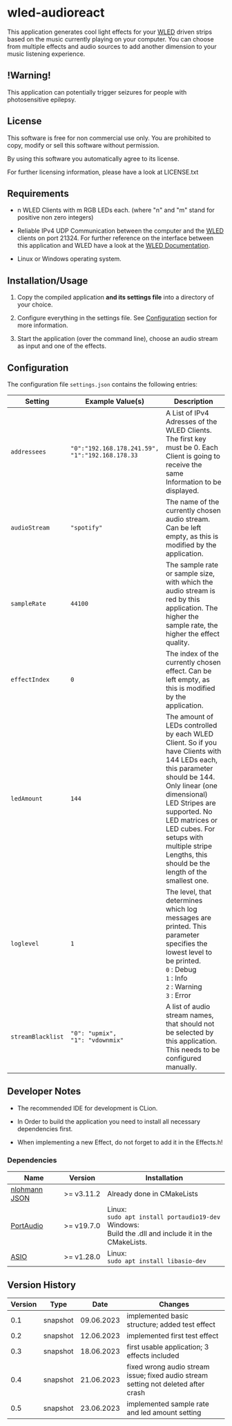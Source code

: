 # wled-audioreact

This application generates cool light effects for your [WLED](https://kno.wled.ge/) driven strips based on the music currently playing on your computer. You can choose from multiple effects and audio sources to add another dimension to your music listening experience.

## !Warning!

This application can potentially trigger seizures for people with photosensitive epilepsy.

## License

This software is free for non commercial use only. You are prohibited to copy, modify or sell this software without permission.

By using this software you automatically agree to its license.

For further licensing information, please have a look at LICENSE.txt

## Requirements

- n WLED Clients with m RGB LEDs each. (where "n" and "m" stand for positive non zero integers)

- Reliable IPv4 UDP Communication between the computer and the [WLED](https://kno.wled.ge/) clients on port 21324. For further reference on the interface between this application and WLED have a look at the [WLED Documentation](https://kno.wled.ge/interfaces/udp-realtime/).

- Linux or Windows operating system.

## Installation/Usage

1. Copy the compiled application **and its settings file** into a directory of your choice.

2. Configure everything in the settings file. See [Configuration](#Configuration) section for more information.

3. Start the application (over the command line), choose an audio stream as input and one of the effects.

## Configuration

The configuration file `settings.json` contains the following entries:

| Setting           | Example Value(s)                                      | Description                                                                                                                                                                                                                                                                                                |
| ----------------- | ----------------------------------------------------- | ---------------------------------------------------------------------------------------------------------------------------------------------------------------------------------------------------------------------------------------------------------------------------------------------------------- |
| `addressees`      | `"0":"192.168.178.241.59",`<br/>`"1":"192.168.178.33` | A List of IPv4 Adresses of the WLED Clients. The first key must be 0. Each Client is going to receive the same Information to be displayed.                                                                                                                                                                |
| `audioStream`     | `"spotify"`                                           | The name of the currently chosen audio stream. Can be left empty, as this is modified by the application.                                                                                                                                                                                                  |
| `sampleRate`      | `44100`                                               | The sample rate or sample size, with which the audio stream is red by this application. The higher the sample rate, the higher the effect quality.                                                                                                                                                         |
| `effectIndex`     | `0`                                                   | The index of the currently chosen effect. Can be left empty, as this is modified by the application.                                                                                                                                                                                                       |
| `ledAmount`       | `144`                                                 | The amount of LEDs controlled by each WLED Client. So if you have Clients with 144 LEDs each, this parameter should be 144. Only linear (one dimensional) LED Stripes are supported. No LED matrices or LED cubes. For setups with multiple stripe Lengths, this should be the length of the smallest one. |
| `loglevel`        | `1`                                                   | The level, that determines which log messages are printed. This parameter specifies the lowest level to be printed.<br/>`0` : Debug<br/>`1` : Info<br/>`2` : Warning<br/>`3` : Error                                                                                                                       |
| `streamBlacklist` | `"0": "upmix",`<br/>`"1": "vdownmix"`                 | A list of audio stream names, that should not be selected by this application. This needs to be configured manually.                                                                                                                                                                                       |

## Developer Notes

- The recommended IDE for development is CLion.

- In Order to build the application you need to install all necessary dependencies first.

- When implementing a new Effect, do not forget to add it in the Effects.h!

### Dependencies

| Name                                       | Version    | Installation                                                                                                    |
| ------------------------------------------ | ---------- | --------------------------------------------------------------------------------------------------------------- |
| [nlohmann JSON](https://json.nlohmann.me/) | >= v3.11.2 | Already done in CMakeLists                                                                                      |
| [PortAudio](http://www.portaudio.com/)     | >= v19.7.0 | Linux:<br/>`sudo apt install portaudio19-dev`<br/>Windows:<br/>Build the .dll and include it in the CMakeLists. |
| [ASIO](https://think-async.com/Asio/)      | >= v1.28.0 | Linux:<br/>`sudo apt install libasio-dev`                                                                       |

## Version History

| Version | Type     | Date       | Changes                                                                            |
| ------- | -------- | ---------- | ---------------------------------------------------------------------------------- |
| 0.1     | snapshot | 09.06.2023 | implemented basic structure; added test effect                                     |
| 0.2     | snapshot | 12.06.2023 | implemented first test effect                                                      |
| 0.3     | snapshot | 18.06.2023 | first usable application; 3 effects included                                       |
| 0.4     | snapshot | 21.06.2023 | fixed wrong audio stream issue; fixed audio stream setting not deleted after crash |
| 0.5     | snapshot | 23.06.2023 | implemented sample rate and led amount setting                                     |
